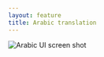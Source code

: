 ```yaml
---
layout: feature
title: Arabic translation
---
```


![Arabic UI screen shot](http://i64.tinypic.com/2mh5ydu.png)